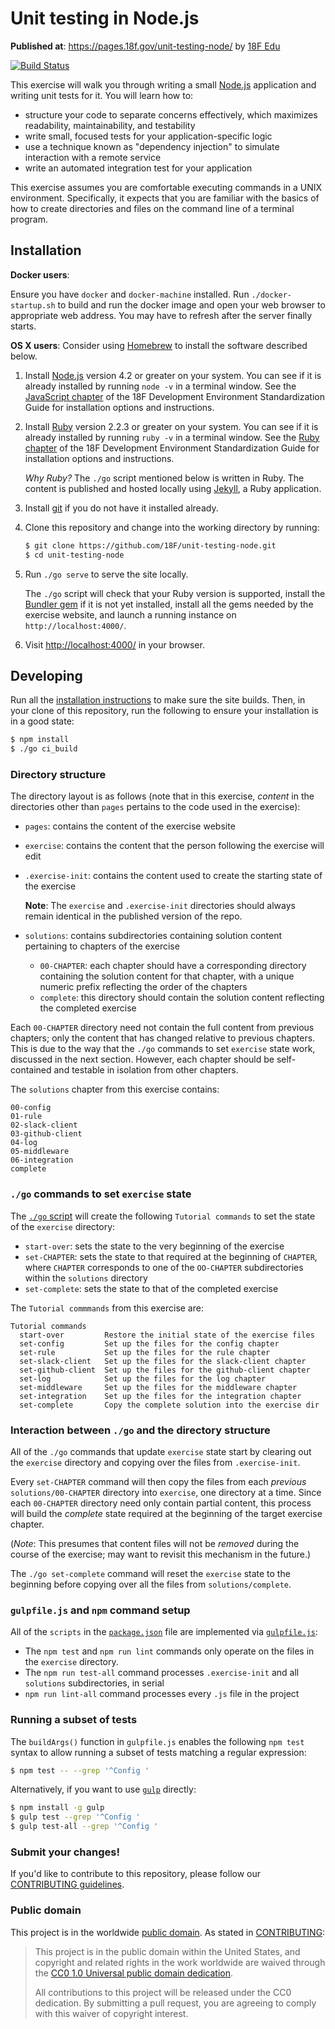 # Unit testing in Node.js

**Published at**: https://pages.18f.gov/unit-testing-node/
by [18F Edu](https://pages.18f.gov/edu/)

[![Build Status](https://travis-ci.org/18F/unit-testing-node.svg?branch=18f-pages-staging)](https://travis-ci.org/18F/unit-testing-node)

This exercise will walk you through writing a small
[Node.js](https://nodejs.org/) application and writing unit tests for it. You
will learn how to:

- structure your code to separate concerns effectively, which maximizes
  readability, maintainability, and testability
- write small, focused tests for your application-specific logic
- use a technique known as "dependency injection" to simulate interaction
  with a remote service
- write an automated integration test for your application

This exercise assumes you are comfortable executing commands in a UNIX
environment. Specifically, it expects that you are familiar with the basics of
how to create directories and files on the command line of a terminal program.

## Installation

**Docker users**:

Ensure you have `docker` and `docker-machine` installed. Run `./docker-startup.sh` to build and run the docker image and open your web browser to appropriate web address. You may have to refresh after the server finally starts.

**OS X users**: Consider using [Homebrew](http://brew.sh/) to install the
software described below.

1. Install [Node.js](https://nodejs.org/) version 4.2 or greater on your
   system. You can see if it is already installed by running `node -v` in a
   terminal window. See the
   [JavaScript chapter](https://pages.18f.gov/dev-environment-standardization/languages/javascript/)
   of the 18F Development Environment Standardization Guide for installation
   options and instructions.

1. Install [Ruby](https://www.ruby-lang.org/) version 2.2.3 or greater on your
   system. You can see if it is already installed by running `ruby -v` in a
   terminal window. See the
   [Ruby chapter](https://pages.18f.gov/dev-environment-standardization/languages/ruby/)
   of the 18F Development Environment Standardization Guide for installation
   options and instructions.

   *Why Ruby?* The `./go` script mentioned below is written in Ruby. The
   content is published and hosted locally using
   [Jekyll](https://jekyllrb.com), a Ruby application.

1. Install [git](https://git-scm.com/downloads) if you do not have it
   installed already.

1. Clone this repository and change into the working directory by running:
   ```bash
   $ git clone https://github.com/18F/unit-testing-node.git
   $ cd unit-testing-node
   ```

1. Run `./go serve` to serve the site locally.

   The `./go` script will check that your Ruby version is supported, install
   the [Bundler gem](http://bundler.io/) if it is not yet installed, install
   all the gems needed by the exercise website, and launch a running instance
   on `http://localhost:4000/`.

1. Visit [http://localhost:4000/](http://localhost:4000/) in your browser.

## Developing

Run all the [installation instructions](#installation) to make sure the site
builds. Then, in your clone of this repository, run the following to ensure
your installation is in a good state:

```bash
$ npm install
$ ./go ci_build
```

### Directory structure

The directory layout is as follows (note that in this exercise, _content_ in the directories other than `pages` pertains to the code used in the exercise):

- `pages`: contains the content of the exercise website
- `exercise`: contains the content that the person following the exercise will
  edit
- `.exercise-init`: contains the content used to create the starting state of
  the exercise

  **Note**: The `exercise` and `.exercise-init` directories should always
  remain identical in the published version of the repo.

- `solutions`: contains subdirectories containing solution content pertaining
  to chapters of the exercise
  - `00-CHAPTER`: each chapter should have a corresponding directory
    containing the solution content for that chapter, with a unique numeric
    prefix reflecting the order of the chapters
  - `complete`: this directory should contain the solution content reflecting
    the completed exercise

Each `00-CHAPTER` directory need not contain the full content from previous
chapters; only the content that has changed relative to previous chapters.
This is due to the way that the `./go` commands to set `exercise` state work,
discussed in the next section. However, each chapter should be self-contained
and testable in isolation from other chapters.

The `solutions` chapter from this exercise contains:

```
00-config
01-rule
02-slack-client
03-github-client
04-log
05-middleware
06-integration
complete
```

### `./go` commands to set `exercise` state

The [`./go` script](./go) will create the following `Tutorial commands` to set
the state of the `exercise` directory:

- `start-over`: sets the state to the very beginning of the exercise
- `set-CHAPTER`: sets the state to that required at the beginning of
  `CHAPTER`, where `CHAPTER` corresponds to one of the `OO-CHAPTER`
  subdirectories within the `solutions` directory
- `set-complete`: sets the state to that of the completed exercise

The `Tutorial commmands` from this exercise are:

```
Tutorial commands
  start-over         Restore the initial state of the exercise files
  set-config         Set up the files for the config chapter
  set-rule           Set up the files for the rule chapter
  set-slack-client   Set up the files for the slack-client chapter
  set-github-client  Set up the files for the github-client chapter
  set-log            Set up the files for the log chapter
  set-middleware     Set up the files for the middleware chapter
  set-integration    Set up the files for the integration chapter
  set-complete       Copy the complete solution into the exercise dir
```

### Interaction between `./go` and the directory structure

All of the `./go` commands that update `exercise` state start by clearing out
the `exercise` directory and copying over the files from `.exercise-init`.

Every `set-CHAPTER` command will then copy the files from each _previous_
`solutions/00-CHAPTER` directory into `exercise`, one directory at a time.
Since each `00-CHAPTER` directory need only contain partial content, this
process will build the _complete_ state required at the beginning of the
target exercise chapter.

(_Note_: This presumes that content files will not be _removed_ during the
course of the exercise; may want to revisit this mechanism in the future.)

The `./go set-complete` command will reset the `exercise` state to the
beginning before copying over all the files from `solutions/complete`.

### `gulpfile.js` and `npm` command setup

All of the `scripts` in the [`package.json`](./package.json) file are
implemented via [`gulpfile.js`](./gulpfile.js):

- The `npm test` and `npm run lint` commands only operate on the files in the
  `exercise` directory.
- The `npm run test-all` command processes `.exercise-init` and all
  `solutions` subdirectories, in serial
- `npm run lint-all` command processes every `.js` file in the project

### Running a subset of tests

The `buildArgs()` function in `gulpfile.js` enables the following `npm test`
syntax to allow running a subset of tests matching a regular expression:

```bash
$ npm test -- --grep '^Config '
```

Alternatively, if you want to use [`gulp`](https://www.npmjs.com/package/gulp)
directly:

```bash
$ npm install -g gulp
$ gulp test --grep '^Config '
$ gulp test-all --grep '^Config '
```

### Submit your changes!

If you'd like to contribute to this repository, please follow our
[CONTRIBUTING guidelines](./CONTRIBUTING.md).

### Public domain

This project is in the worldwide [public domain](LICENSE.md). As stated in [CONTRIBUTING](CONTRIBUTING.md):

> This project is in the public domain within the United States, and copyright and related rights in the work worldwide are waived through the [CC0 1.0 Universal public domain dedication](https://creativecommons.org/publicdomain/zero/1.0/).
>
> All contributions to this project will be released under the CC0
>dedication. By submitting a pull request, you are agreeing to comply
>with this waiver of copyright interest.
